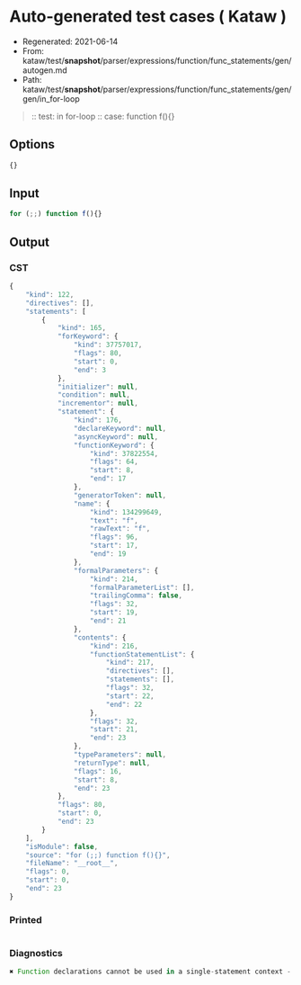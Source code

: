 # Auto-generated test cases ( Kataw )
- Regenerated: 2021-06-14
- From: kataw/test/__snapshot__/parser/expressions/function/func_statements/gen/autogen.md
- Path: kataw/test/__snapshot__/parser/expressions/function/func_statements/gen/gen/in_for-loop
> :: test: in for-loop
> :: case: function f(){}
## Options

`````js
{}
`````
## Input

`````js
for (;;) function f(){}
`````
## Output

### CST

```javascript
{
    "kind": 122,
    "directives": [],
    "statements": [
        {
            "kind": 165,
            "forKeyword": {
                "kind": 37757017,
                "flags": 80,
                "start": 0,
                "end": 3
            },
            "initializer": null,
            "condition": null,
            "incrementor": null,
            "statement": {
                "kind": 176,
                "declareKeyword": null,
                "asyncKeyword": null,
                "functionKeyword": {
                    "kind": 37822554,
                    "flags": 64,
                    "start": 8,
                    "end": 17
                },
                "generatorToken": null,
                "name": {
                    "kind": 134299649,
                    "text": "f",
                    "rawText": "f",
                    "flags": 96,
                    "start": 17,
                    "end": 19
                },
                "formalParameters": {
                    "kind": 214,
                    "formalParameterList": [],
                    "trailingComma": false,
                    "flags": 32,
                    "start": 19,
                    "end": 21
                },
                "contents": {
                    "kind": 216,
                    "functionStatementList": {
                        "kind": 217,
                        "directives": [],
                        "statements": [],
                        "flags": 32,
                        "start": 22,
                        "end": 22
                    },
                    "flags": 32,
                    "start": 21,
                    "end": 23
                },
                "typeParameters": null,
                "returnType": null,
                "flags": 16,
                "start": 8,
                "end": 23
            },
            "flags": 80,
            "start": 0,
            "end": 23
        }
    ],
    "isModule": false,
    "source": "for (;;) function f(){}",
    "fileName": "__root__",
    "flags": 0,
    "start": 0,
    "end": 23
}
```

### Printed

```javascript

```

### Diagnostics

```javascript
✖ Function declarations cannot be used in a single-statement context - start: 8, end: 17

```


